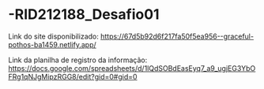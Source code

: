 # -RID212188_Desafio01
Link do site disponibilizado: https://67d5b92d6f217fa50f5ea956--graceful-pothos-ba1459.netlify.app/

Link da planilha de registro da informação: https://docs.google.com/spreadsheets/d/1lQdSOBdEasEyq7_a9_ugjEG3YbOFRg1qNJgMipzRGG8/edit?gid=0#gid=0
